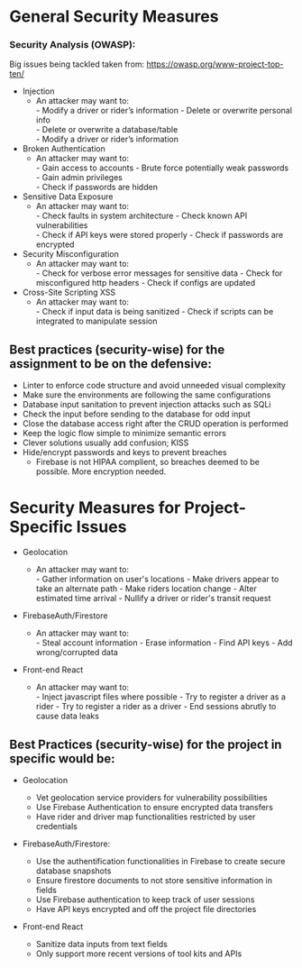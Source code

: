 # General Security Measures
### Security Analysis (OWASP):
Big issues being tackled taken from: https://owasp.org/www-project-top-ten/

* Injection  
  - An attacker may want to:   
        - Modify a driver or rider’s information 
        - Delete or overwrite personal info  
        - Delete or overwrite a database/table  
        - Modify a driver or rider’s information 
* Broken Authentication 
  - An attacker may want to:   
        - Gain access to accounts
        - Brute force potentially weak passwords   
        - Gain admin privileges  
        - Check if passwords are hidden  
* Sensitive Data Exposure 
  - An attacker may want to:   
        - Check faults in system architecture
        - Check known API vulnerabilities   
        - Check if API keys were stored properly 
        - Check if passwords are encrypted  
* Security Misconfiguration 
  - An attacker may want to:   
        - Check for verbose error messages for sensitive data
        - Check for misconfigured http headers
        - Check if configs are updated
* Cross-Site Scripting XSS
  - An attacker may want to:   
        - Check if input data is being sanitized
        - Check if scripts can be integrated to manipulate session     


## Best practices (security-wise) for the assignment to be on the defensive:  
* Linter to enforce code structure and avoid unneeded visual complexity 
* Make sure the environments are following the same configurations  
* Database input sanitation to prevent injection attacks such as SQLi  
* Check the input before sending to the database for odd input  
* Close the database access right after the CRUD operation is performed  
* Keep the logic flow simple to minimize semantic errors  
* Clever solutions usually add confusion; KISS  
* Hide/encrypt passwords and keys to prevent breaches
  * Firebase is not HIPAA complient, so breaches deemed to be possible. More encryption needed.
  
# Security Measures for Project-Specific Issues

* Geolocation
  - An attacker may want to:   
        - Gather information on user's locations 
        - Make drivers appear to take an alternate path
        - Make riders location change 
        - Alter estimated time arrival 
        - Nullify a driver or rider's transit request

* FirebaseAuth/Firestore 
  - An attacker may want to:   
        - Steal account information
        - Erase information 
        - Find API keys
        - Add wrong/corrupted data

* Front-end React 
  - An attacker may want to:   
        - Inject javascript files where possible
        - Try to register a driver as a rider 
        - Try to register a rider as a driver
        - End sessions abrutly to cause data leaks
   
   
## Best Practices (security-wise) for the project in specific would be:
* Geolocation
  - Vet geolocation service providers for vulnerability possibilities
  - Use Firebase Authentication to ensure encrypted data transfers
  - Have rider and driver map functionalities restricted by user credentials 

* FirebaseAuth/Firestore:
  - Use the authentification functionalities in Firebase to create secure database snapshots
  - Ensure firestore documents to not store sensitive information in fields 
  - Use Firebase authentication to keep track of user sessions  
  - Have API keys encrypted and off the project file directories
  
* Front-end React
  - Sanitize data inputs from text fields
  - Only support more recent versions of tool kits and APIs
  
